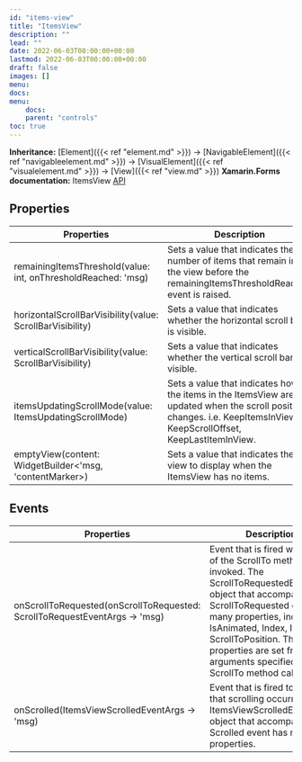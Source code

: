 ```yaml
---
id: "items-view"
title: "ItemsView"
description: ""
lead: ""
date: 2022-06-03T00:00:00+00:00
lastmod: 2022-06-03T00:00:00+00:00
draft: false
images: []
menu:
docs:
menu:
    docs:
    parent: "controls"
toc: true
---
```


**Inheritance:** [Element]({{< ref "element.md" >}}) -> [NavigableElement]({{< ref "navigableelement.md" >}}) -> [VisualElement]({{< ref "visualelement.md" >}})  -> [View]({{< ref "view.md" >}}) 
**Xamarin.Forms documentation:** ItemsView [API](https://docs.microsoft.com/en-us/dotnet/api/xamarin.forms.itemsview)

## Properties

| Properties | Description |
|--|--|
| remainingItemsThreshold(value: int, onThresholdReached: 'msg) | Sets a value that indicates the number of items that remain in the view before the remainingItemsThresholdReached event is raised. |
| horizontalScrollBarVisibility(value: ScrollBarVisibility) | Sets a value that indicates whether the horizontal scroll bar is visible. |
| verticalScrollBarVisibility(value: ScrollBarVisibility) | Sets a value that indicates whether the vertical scroll bar is visible. |
| itemsUpdatingScrollMode(value: ItemsUpdatingScrollMode) | Sets a value that indicates how the items in the ItemsView are updated when the scroll position changes. i.e. KeepItemsInView, KeepScrollOffset, KeepLastItemInView. |
| emptyView(content: WidgetBuilder<'msg, 'contentMarker>) | Sets a value that indicates the view to display when the ItemsView has no items. |

## Events

| Properties | Description |
|--|--|
| onScrollToRequested(onScrollToRequested: ScrollToRequestEventArgs -> 'msg) | Event that is fired when one of the ScrollTo methods is invoked. The ScrollToRequestedEventArgs object that accompanies the ScrollToRequested event has many properties, including IsAnimated, Index, Item, and ScrollToPosition. These properties are set from the arguments specified in the ScrollTo method calls. |
| onScrolled(ItemsViewScrolledEventArgs -> 'msg) | Event that is fired to indicate that scrolling occurred. The ItemsViewScrolledEventArgs object that accompanies the Scrolled event has many properties. |
